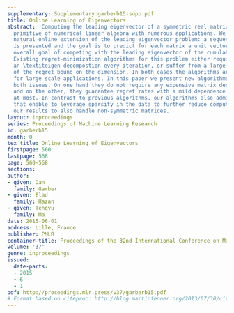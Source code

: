 ```yaml
---
supplementary: Supplementary:garberb15-supp.pdf
title: Online Learning of Eigenvectors
abstract: 'Computing the leading eigenvector of a symmetric real matrix is a fundamental
  primitive of numerical linear algebra with numerous applications. We consider a
  natural online extension of the leading eigenvector problem: a sequence of matrices
  is presented and the goal is to predict for each matrix a unit vector, with the
  overall goal of competing with the leading eigenvector of the cumulative matrix.
  Existing regret-minimization algorithms for this problem either require to compute
  an \textiteigen decompostion every iteration, or suffer from a large dependency
  of the regret bound on the dimension. In both cases the algorithms are not practical
  for large scale applications. In this paper we present new algorithms that avoid
  both issues. On one hand they do not require any expensive matrix decompositions
  and on the other, they guarantee regret rates with a mild dependence on the dimension
  at most. In contrast to previous algorithms, our algorithms also admit implementations
  that enable to leverage sparsity in the data to further reduce computation. We extend
  our results to also handle non-symmetric matrices.'
layout: inproceedings
series: Proceedings of Machine Learning Research
id: garberb15
month: 0
tex_title: Online Learning of Eigenvectors
firstpage: 560
lastpage: 568
page: 560-568
sections: 
author:
- given: Dan
  family: Garber
- given: Elad
  family: Hazan
- given: Tengyu
  family: Ma
date: 2015-06-01
address: Lille, France
publisher: PMLR
container-title: Proceedings of the 32nd International Conference on Machine Learning
volume: '37'
genre: inproceedings
issued:
  date-parts:
  - 2015
  - 6
  - 1
pdf: http://proceedings.mlr.press/v37/garberb15.pdf
# Format based on citeproc: http://blog.martinfenner.org/2013/07/30/citeproc-yaml-for-bibliographies/
---
```

